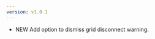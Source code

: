 ```yaml
---
version: v1.0.1
---
```

- <span class="badge badge-pill badge-success">NEW</span> Add option to dismiss grid disconnect warning.